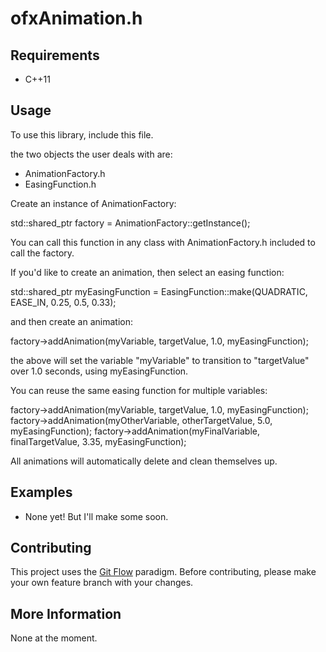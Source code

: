 # ofxAnimation.h

## Requirements
* C++11

## Usage
To use this library, include this file.

the two objects the user deals with are:

* AnimationFactory.h
* EasingFunction.h

Create an instance of AnimationFactory:

std::shared_ptr<AnimationFactory> factory = AnimationFactory::getInstance();

You can call this function in any class with AnimationFactory.h included to call the factory.

If you'd like to create an animation, then select an easing function:

std::shared_ptr<EasingFunction> myEasingFunction = EasingFunction::make(QUADRATIC, EASE_IN, 0.25, 0.5, 0.33);

and then create an animation:

factory->addAnimation(myVariable, targetValue, 1.0, myEasingFunction);

the above will set the variable "myVariable" to transition to "targetValue" over 1.0 seconds, using myEasingFunction.

You can reuse the same easing function for multiple variables:

factory->addAnimation(myVariable, targetValue, 1.0, myEasingFunction);
factory->addAnimation(myOtherVariable, otherTargetValue, 5.0, myEasingFunction);
factory->addAnimation(myFinalVariable, finalTargetValue, 3.35, myEasingFunction);

All animations will automatically delete and clean themselves up.

## Examples
* None yet!  But I'll make some soon.

## Contributing
This project uses the [Git Flow](http://nvie.com/posts/a-successful-git-branching-model/) paradigm.  Before contributing, please make your own feature branch with your changes.

## More Information
None at the moment.